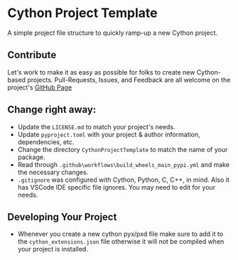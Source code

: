 # Cython Project Template
A simple project file structure to quickly ramp-up a new Cython project.

## Contribute
Let's work to make it as easy as possible for folks to create new Cython-based projects.
Pull-Requests, Issues, and Feedback are all welcome on the project's [GitHub Page](https://github.com/jrenaud90/CythonProjectTemplate)

## Change right away:
- Update the `LICENSE.md` to match your project's needs.
- Update `pyproject.toml` with your project & author information, dependencies, etc.
- Change the directory `CythonProjectTemplate` to match the name of your package.
- Read through `.github\workflows\build_wheels_main_pypi.yml` and make the necessary changes.
- `.gitignore` was configured with Cython, Python, C, C++, in mind. Also it has VSCode IDE specific file ignores. You may need to edit for your needs.

## Developing Your Project
- Whenever you create a new cython pyx/pxd file make sure to add it to the `cython_extensions.json` file otherwise it will not be compiled when your project is installed.
